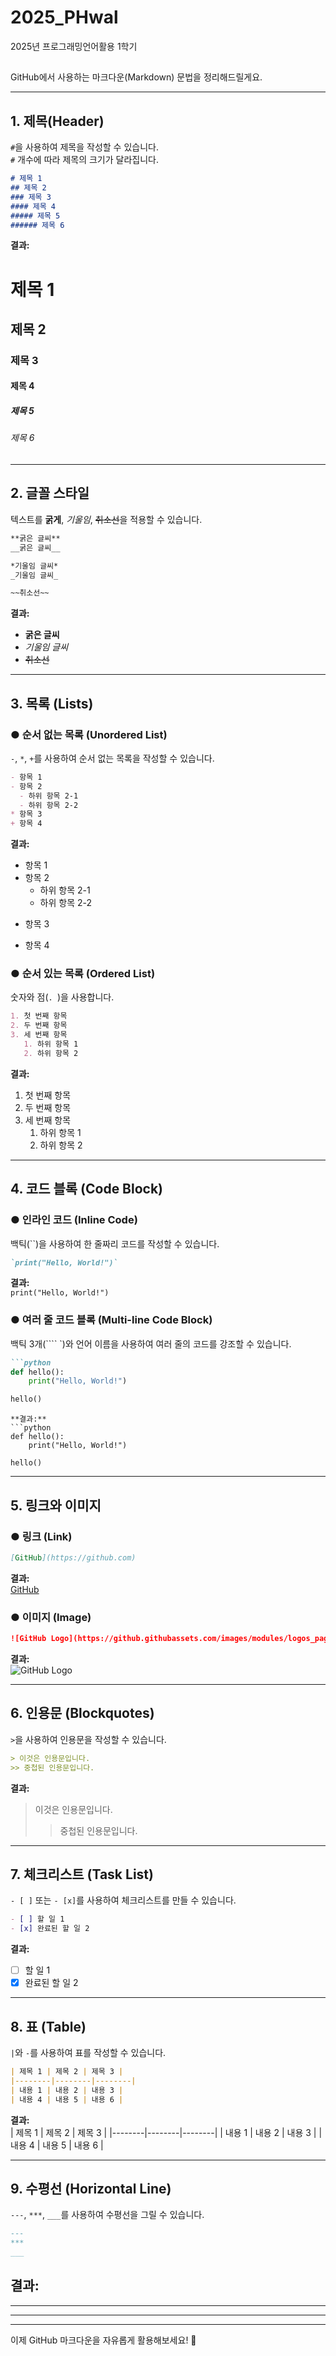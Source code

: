 # 2025_PHwal
2025년 프로그래밍언어활용 1학기
##
GitHub에서 사용하는 마크다운(Markdown) 문법을 정리해드릴게요.  

---

## 1. 제목(Header)
`#`을 사용하여 제목을 작성할 수 있습니다.  
`#` 개수에 따라 제목의 크기가 달라집니다.
```md
# 제목 1
## 제목 2
### 제목 3
#### 제목 4
##### 제목 5
###### 제목 6
```
**결과:**
# 제목 1
## 제목 2
### 제목 3
#### 제목 4
##### 제목 5
###### 제목 6

---

## 2. 글꼴 스타일  
텍스트를 **굵게**, *기울임*, ~~취소선~~을 적용할 수 있습니다.

```md
**굵은 글씨**
__굵은 글씨__

*기울임 글씨*
_기울임 글씨_

~~취소선~~
```

**결과:**
- **굵은 글씨**  
- *기울임 글씨*  
- ~~취소선~~

---

## 3. 목록 (Lists)  
### ● 순서 없는 목록 (Unordered List)  
`-`, `*`, `+`를 사용하여 순서 없는 목록을 작성할 수 있습니다.
```md
- 항목 1
- 항목 2
  - 하위 항목 2-1
  - 하위 항목 2-2
* 항목 3
+ 항목 4
```
**결과:**  
- 항목 1  
- 항목 2  
  - 하위 항목 2-1  
  - 하위 항목 2-2  
* 항목 3  
+ 항목 4  

### ● 순서 있는 목록 (Ordered List)  
숫자와 점(`. `)을 사용합니다.
```md
1. 첫 번째 항목
2. 두 번째 항목
3. 세 번째 항목
   1. 하위 항목 1
   2. 하위 항목 2
```
**결과:**  
1. 첫 번째 항목  
2. 두 번째 항목  
3. 세 번째 항목  
   1. 하위 항목 1  
   2. 하위 항목 2  

---

## 4. 코드 블록 (Code Block)
### ● 인라인 코드 (Inline Code)  
백틱(``)을 사용하여 한 줄짜리 코드를 작성할 수 있습니다.
```md
`print("Hello, World!")`
```
**결과:**  
`print("Hello, World!")`

### ● 여러 줄 코드 블록 (Multi-line Code Block)  
백틱 3개(```` `)와 언어 이름을 사용하여 여러 줄의 코드를 강조할 수 있습니다.
```md
```python
def hello():
    print("Hello, World!")

hello()
```
```
**결과:**
```python
def hello():
    print("Hello, World!")

hello()
```

---

## 5. 링크와 이미지  
### ● 링크 (Link)  
```md
[GitHub](https://github.com)
```
**결과:**  
[GitHub](https://github.com)

### ● 이미지 (Image)  
```md
![GitHub Logo](https://github.githubassets.com/images/modules/logos_page/GitHub-Mark.png)
```
**결과:**  
![GitHub Logo](https://github.githubassets.com/images/modules/logos_page/GitHub-Mark.png)

---

## 6. 인용문 (Blockquotes)  
`>`을 사용하여 인용문을 작성할 수 있습니다.
```md
> 이것은 인용문입니다.
>> 중첩된 인용문입니다.
```
**결과:**  
> 이것은 인용문입니다.  
>> 중첩된 인용문입니다.

---

## 7. 체크리스트 (Task List)  
`- [ ]` 또는 `- [x]`를 사용하여 체크리스트를 만들 수 있습니다.
```md
- [ ] 할 일 1
- [x] 완료된 할 일 2
```
**결과:**  
- [ ] 할 일 1  
- [x] 완료된 할 일 2  

---

## 8. 표 (Table)  
`|`와 `-`를 사용하여 표를 작성할 수 있습니다.
```md
| 제목 1 | 제목 2 | 제목 3 |
|--------|--------|--------|
| 내용 1 | 내용 2 | 내용 3 |
| 내용 4 | 내용 5 | 내용 6 |
```
**결과:**  
| 제목 1 | 제목 2 | 제목 3 |
|--------|--------|--------|
| 내용 1 | 내용 2 | 내용 3 |
| 내용 4 | 내용 5 | 내용 6 |

---

## 9. 수평선 (Horizontal Line)  
`---`, `***`, `___`를 사용하여 수평선을 그릴 수 있습니다.
```md
---
***
___
```
**결과:**  
---
***
___

---

이제 GitHub 마크다운을 자유롭게 활용해보세요! 🚀
